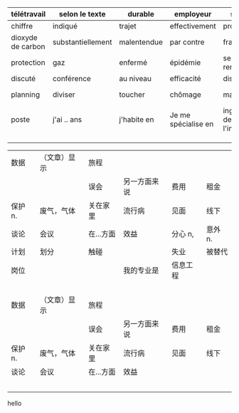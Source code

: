 | télétravail       | selon le texte    | durable     | employeur           | salariés                    | chez soi      |
| ----------------- | ----------------- | ----------- | ------------------- | --------------------------- | ------------- |
| chiffre           | indiqué           | trajet      | effectivement       | protection                  | émission      |
| dioxyde de carbon | substantiellement | malentendue | par contre          | frais                       | loyer         |
| protection        | gaz               | enfermé     | épidémie            | se rencontrer               | hors ligne    |
| discuté           | conférence        | au niveau   | efficacité          | distractions                | imprévus      |
| planning          | diviser           | toucher     | chômage             | majeur                      | sont remplace |
| poste             | j'ai .. ans       | j'habite en | Je me spécialise en | ingénierie de l'information | grande        |
|                   |                   |             |                     |                             |               |
|                   |                   |             |                     |                             |               |
|                   |                   |             |                     |                             |               |


|        |        |        |        |       |       |
| ------ | ------ | ------ | ------ | ----- | ----- |
| 数据     | （文章）显示 | 旅程     |        |       |       |
|        |        | 误会     | 另一方面来说 | 费用    | 租金    |
| 保护  n. | 废气，气体  | 关在家里   | 流行病    | 见面    | 线下    |
| 谈论     | 会议     | 在...方面 | 效益     | 分心 n, | 意外 n. |
| 计划     | 划分     | 触碰     |        | 失业    | 被替代   |
| 岗位     |        |        | 我的专业是  | 信息工程  |       |
|        |        |        |        |       |       |
|        |        |        |        |       |       |
|        |        |        |        |       |       |
|        |        |        |        |       |       |
| 数据     | （文章）显示 | 旅程     |        |       |       |
|        |        | 误会     | 另一方面来说 | 费用    | 租金    |
| 保护  n. | 废气，气体  | 关在家里   | 流行病    | 见面    | 线下    |
| 谈论     | 会议     | 在...方面 | 效益     |       |       |
|        |        |        |        |       |       |
|        |        |        |        |       |       |
|        |        |        |        |       |       |
|        |        |        |        |       |       |
|        |        |        |        |       |       |

hello
